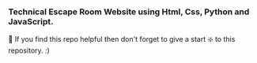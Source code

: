 ### Technical Escape Room Website using Html, Css, Python and JavaScript.



🙏 If you find this repo helpful then don't forget to give a start ❇️  to this repository. :)

